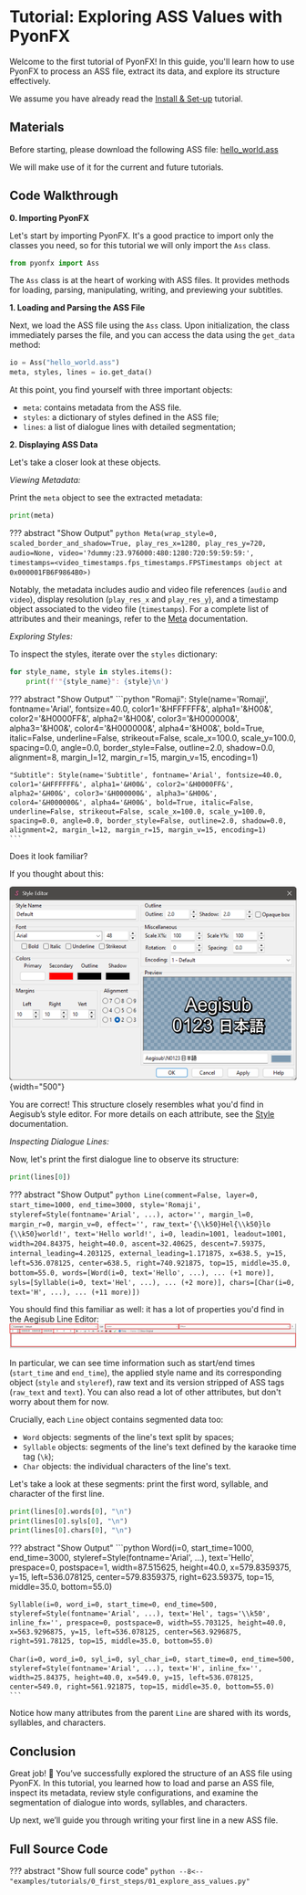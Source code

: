 # Tutorial: Exploring ASS Values with PyonFX

Welcome to the first tutorial of PyonFX! In this guide, you'll learn how to use PyonFX to process an ASS file, extract its data, and explore its structure effectively.

We assume you have already read the [Install & Set-up](../installing.md) tutorial.

## Materials
Before starting, please download the following ASS file: [hello_world.ass](https://raw.githubusercontent.com/CoffeeStraw/PyonFX/refs/heads/master/examples/tutorials/0_first_steps/hello_world.ass)

We will make use of it for the current and future tutorials.

## Code Walkthrough

**0. Importing PyonFX**

Let's start by importing PyonFX. It's a good practice to import only the classes you need, so for this tutorial we will only import the `Ass` class.

```python
from pyonfx import Ass
```

The `Ass` class is at the heart of working with ASS files. It provides methods for loading, parsing, manipulating, writing, and previewing your subtitles.

**1. Loading and Parsing the ASS File**

Next, we load the ASS file using the `Ass` class. Upon initialization, the class immediately parses the file, and you can access the data using the `get_data` method:

```python
io = Ass("hello_world.ass")
meta, styles, lines = io.get_data()
```

At this point, you find yourself with three important objects:

- `meta`: contains metadata from the ASS file.
- `styles`: a dictionary of styles defined in the ASS file;
- `lines`: a list of dialogue lines with detailed segmentation;

**2. Displaying ASS Data**

Let's take a closer look at these objects.

*Viewing Metadata:*

Print the `meta` object to see the extracted metadata:

```python
print(meta)
```

??? abstract "Show Output"
    ```python
    Meta(wrap_style=0, scaled_border_and_shadow=True, play_res_x=1280, play_res_y=720, audio=None, video='?dummy:23.976000:480:1280:720:59:59:59:', timestamps=<video_timestamps.fps_timestamps.FPSTimestamps object at 0x000001FB6F9864B0>)
    ```

Notably, the metadata includes audio and video file references (`audio` and `video`), display resolution (`play_res_x` and `play_res_y`), and a timestamp object associated to the video file (`timestamps`). For a complete list of attributes and their meanings, refer to the [Meta](../../api/ass_core.md#meta) documentation.

*Exploring Styles:*

To inspect the styles, iterate over the `styles` dictionary:

```python
for style_name, style in styles.items():
    print(f'"{style_name}": {style}\n')
```

??? abstract "Show Output"
    ```python
    "Romaji": Style(name='Romaji', fontname='Arial', fontsize=40.0, color1='&HFFFFFF&', alpha1='&H00&', color2='&H0000FF&', alpha2='&H00&', color3='&H000000&', alpha3='&H00&', color4='&H000000&', alpha4='&H00&', bold=True, italic=False, underline=False, strikeout=False, scale_x=100.0, scale_y=100.0, spacing=0.0, angle=0.0, border_style=False, outline=2.0, shadow=0.0, alignment=8, margin_l=12, margin_r=15, margin_v=15, encoding=1)

    "Subtitle": Style(name='Subtitle', fontname='Arial', fontsize=40.0, color1='&HFFFFFF&', alpha1='&H00&', color2='&H0000FF&', alpha2='&H00&', color3='&H000000&', alpha3='&H00&', color4='&H000000&', alpha4='&H00&', bold=True, italic=False, underline=False, strikeout=False, scale_x=100.0, scale_y=100.0, spacing=0.0, angle=0.0, border_style=False, outline=2.0, shadow=0.0, alignment=2, margin_l=12, margin_r=15, margin_v=15, encoding=1)
    ```

Does it look familiar?

If you thought about this:

![Aegisub Style Editor Window](imgs/aegisub_style.png){width="500"}

You are correct! This structure closely resembles what you'd find in Aegisub’s style editor. For more details on each attribute, see the [Style](../../api/ass_core.md#style) documentation.

*Inspecting Dialogue Lines:*

Now, let's print the first dialogue line to observe its structure:

```python
print(lines[0])
```

??? abstract "Show Output"
    ```python
    Line(comment=False, layer=0, start_time=1000, end_time=3000, style='Romaji', styleref=Style(fontname='Arial', ...), actor='', margin_l=0, margin_r=0, margin_v=0, effect='', raw_text='{\\k50}Hel{\\k50}lo {\\k50}world!', text='Hello world!', i=0, leadin=1001, leadout=1001, width=204.84375, height=40.0, ascent=32.40625, descent=7.59375, internal_leading=4.203125, external_leading=1.171875, x=638.5, y=15, left=536.078125, center=638.5, right=740.921875, top=15, middle=35.0, bottom=55.0, words=[Word(i=0, text='Hello', ...), ... (+1 more)], syls=[Syllable(i=0, text='Hel', ...), ... (+2 more)], chars=[Char(i=0, text='H', ...), ... (+11 more)])
    ```

You should find this familiar as well: it has a lot of properties you'd find in the Aegisub Line Editor:
![Aegisub Line Editor Window](imgs/aegisub_line_editor.png)

In particular, we can see time information such as start/end times (`start_time` and `end_time`), the applied style name and its corresponding object (`style` and `styleref`), raw text and its version stripped of ASS tags (`raw_text` and `text`). You can also read a lot of other attributes, but don't worry about them for now.

Crucially, each `Line` object contains segmented data too:

- `Word` objects: segments of the line's text split by spaces;
- `Syllable` objects: segments of the line's text defined by the karaoke time tag (`\k`);
- `Char` objects: the individual characters of the line's text.

Let's take a look at these segments: print the first word, syllable, and character of the first line.

```python
print(lines[0].words[0], "\n")
print(lines[0].syls[0], "\n")
print(lines[0].chars[0], "\n")
```

??? abstract "Show Output"
    ```python
    Word(i=0, start_time=1000, end_time=3000, styleref=Style(fontname='Arial', ...), text='Hello', prespace=0, postspace=1, width=87.515625, height=40.0, x=579.8359375, y=15, left=536.078125, center=579.8359375, right=623.59375, top=15, middle=35.0, bottom=55.0)
    
    Syllable(i=0, word_i=0, start_time=0, end_time=500, styleref=Style(fontname='Arial', ...), text='Hel', tags='\\k50', inline_fx='', prespace=0, postspace=0, width=55.703125, height=40.0, x=563.9296875, y=15, left=536.078125, center=563.9296875, right=591.78125, top=15, middle=35.0, bottom=55.0)
    
    Char(i=0, word_i=0, syl_i=0, syl_char_i=0, start_time=0, end_time=500, styleref=Style(fontname='Arial', ...), text='H', inline_fx='', width=25.84375, height=40.0, x=549.0, y=15, left=536.078125, center=549.0, right=561.921875, top=15, middle=35.0, bottom=55.0)
    ```

Notice how many attributes from the parent `Line` are shared with its words, syllables, and characters.

## Conclusion

Great job! :tada: You’ve successfully explored the structure of an ASS file using PyonFX. In this tutorial, you learned how to load and parse an ASS file, inspect its metadata, review style configurations, and examine the segmentation of dialogue into words, syllables, and characters.

Up next, we’ll guide you through writing your first line in a new ASS file.

## Full Source Code
??? abstract "Show full source code"
    ```python
    --8<-- "examples/tutorials/0_first_steps/01_explore_ass_values.py"
    ```
